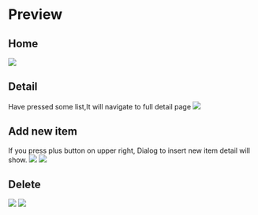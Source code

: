 # Preview

## Home
![](./example/Home.png)

## Detail
Have pressed some list,It will navigate to full detail page
![](./example/Detail.png)

## Add new item
If you press plus button on upper right, Dialog to insert new item detail will show. 
![](./example/Add.png)
![](./example/After_Add.png)

## Delete
![](./example/Delete.png)
![](./example/After_Delete.png)
